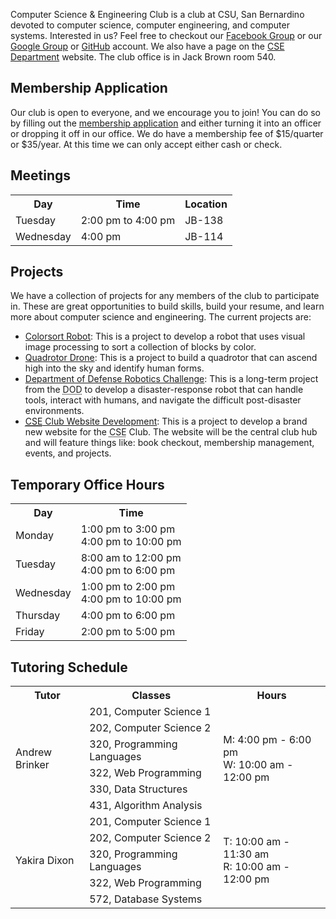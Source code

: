 Computer Science & Engineering Club is a club at CSU, San Bernardino 
devoted to computer science, computer engineering, and computer systems. 
Interested in us? Feel free to checkout our [Facebook Group][1] or our 
[Google Group][2] or [GitHub][3] account. We also have a page on the 
[CSE Department][4] website. The club office is in Jack Brown room 540.

[1]:https://www.facebook.com/groups/csec.sb    "Facebook"
[2]:http://groups.google.com/group/csec_sb     "Google"
[3]:https://github.com/CSE-Club                "GitHub"
[4]:http://www.cse.csusb.edu/resources/club    "CSE-Department"

Membership Application
----------------------

Our club is open to everyone, and we encourage you to join! You can do so
by filling out the [membership application](http://cse-club.com/files/membership-2013.pdf) 
and either turning it into an officer or dropping it off in our office. 
We do have a membership fee of $15/quarter or $35/year. At this time we can
only accept either cash or check.

Meetings
--------

<table class="table table-bordered">
    <tr>
        <th>Day</th><th>Time</th><th>Location</th>
	</tr>
    <tr>
        <td>Tuesday</td>
        <td>2:00 pm to 4:00 pm</td>
        <td>JB-138</td>
    </tr>
    <tr>
        <td>Wednesday</td>
        <td>4:00 pm</td>
        <td>JB-114</td>
    </tr>
</table>

Projects
--------

We have a collection of projects for any members of the club to participate in. 
These are great opportunities to build skills, build your resume, and learn more 
about computer science and engineering. The current projects are:

* [Colorsort Robot](https://groups.google.com/forum/#!forum/csusb-cse-colorsort-team): 
  This is a project to develop a robot that uses visual image processing to sort a 
  collection of blocks by color.
* [Quadrotor Drone](https://groups.google.com/forum/#!forum/csusb-quadrotor-project): 
  This is a project to build a quadrotor that can ascend high into the sky and identify 
  human forms.
* [Department of Defense Robotics Challenge](https://groups.google.com/forum/#!forum/csusb-robotics-challenge): 
  This is a long-term project from the <abbr title="Department of Defense">DOD</abbr> 
  to develop a disaster-response robot that can handle tools, interact with humans, 
  and navigate the difficult post-disaster environments.
* [<abbr title="Computer Science and Engineering">CSE</abbr> Club Website Development](https://groups.google.com/forum/#!forum/cse-club-website-project): 
  This is a project to develop a brand new website for the <abbr title="Computer 
  Science and Engineering">CSE</abbr> Club. The website will be the central club 
  hub and will feature things like: book checkout, membership management, events, and projects.

Temporary Office Hours
----------------------

<table class="table table-bordered table-striped">
    <tr>
        <th>Day</th><th>Time</th>
	</tr>
    <tr>
        <td>Monday</td>
        <td>
            <div>1:00 pm to 3:00 pm</div>
            <div>4:00 pm to 10:00 pm</div>
        </td>
    </tr>
    <tr>
        <td>Tuesday</td>
        <td>
            <div>8:00 am to 12:00 pm</div>
            <div>4:00 pm to 6:00 pm</div>
        </td>
    </tr>
    <tr>
        <td>Wednesday</td>
        <td>
            <div>1:00 pm to 2:00 pm</div>
            <div>4:00 pm to 10:00 pm</div>
        </td>
    </tr>
    <tr>
        <td>Thursday</td>
        <td>
            <div>4:00 pm to 6:00 pm</div>
        </td>
    </tr>
    <tr>
        <td>Friday</td>
        <td>
            <div>2:00 pm to 5:00 pm</div>
        </td>
    </tr>
</table>

Tutoring Schedule
-----------------

<table class="table table-bordered table-striped">
    <tr>
        <th>Tutor</th><th>Classes</th><th>Hours</th>
	</tr>
    <tr>
		<td rowspan="6">Andrew Brinker</td>
        <td>201, Computer Science 1</td>
		<td rowspan="6">
            <div>M: 4:00 pm - 6:00 pm</div>
            <div>W: 10:00 am - 12:00 pm</div>
        </td>
    </tr>
    <tr><td>202, Computer Science 2</td></tr>
    <tr><td>320, Programming Languages</td></tr>
    <tr><td>322, Web Programming</td></tr>
    <tr><td>330, Data Structures</td></tr>
    <tr><td>431, Algorithm Analysis</td></tr>
    <tr>
		<td rowspan="6">Yakira Dixon</td>
        <td>201, Computer Science 1</td>
		<td rowspan="6">
            <div>T: 10:00 am - 11:30 am</div>
            <div>R: 10:00 am - 12:00 pm</div>
        </td>
    </tr>
    <tr><td>202, Computer Science 2</td></tr>
    <tr><td>320, Programming Languages</td></tr>
    <tr><td>322, Web Programming</td></tr>
    <tr><td>572, Database Systems</td></tr>
</table>